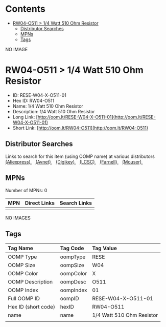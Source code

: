 



Contents
========

* [RW04-O511 > 1/4 Watt 510 Ohm Resistor](#rw04-o511--14-watt-510-ohm-resistor)
	* [Distributor Searches](#distributor-searches)
	* [MPNs](#mpns)
	* [Tags](#tags)
  
NO IMAGE  
# RW04-O511 > 1/4 Watt 510 Ohm Resistor

- ID: RESE-W04-X-O511-01
- Hex ID: RW04-O511
- Name: 1/4 Watt 510 Ohm Resistor
- Description: 1/4 Watt 510 Ohm Resistor
- Long Link: [http://oom.lt/RESE-W04-X-O511-01](http://oom.lt/RESE-W04-X-O511-01)
- Short Link: [http://oom.lt/RW04-O511](http://oom.lt/RW04-O511)

## Distributor Searches
  
Links to search for this item (using OOMP name) at various distributors  
[(Aliexpress) ](https://www.aliexpress.com/wholesale?SearchText=11171/4+Watt+510+Ohm+Resistor)&nbsp;&nbsp;&nbsp;[(Avnet) ](https://www.avnet.com/shop/us/search/1/4+Watt+510+Ohm+Resistor)&nbsp;&nbsp;&nbsp;[(Digikey) ](https://www.digikey.co.uk/en/products/result?s=1/4+Watt+510+Ohm+Resistor)&nbsp;&nbsp;&nbsp;[(LCSC) ](https://www.lcsc.com/search?q=1/4+Watt+510+Ohm+Resistor)&nbsp;&nbsp;&nbsp;[(Farnell) ](https://uk.farnell.com/search?st=1/4+Watt+510+Ohm+Resistor)&nbsp;&nbsp;&nbsp;[(Mouser) ](https://www.mouser.com/c/?q=1/4+Watt+510+Ohm+Resistor)&nbsp;&nbsp;&nbsp;
## MPNs
  
Number of MPNs: 0  

|MPN|Direct Links|Search Links|
| :--- | :--- | :--- |
||||
  
NO IMAGES  
## Tags
  

|Tag Name|Tag Code|Tag Value|
| :--- | :--- | :--- |
|OOMP Type|oompType|RESE|
|OOMP Size|oompSize|W04|
|OOMP Color|oompColor|X|
|OOMP Description|oompDesc|O511|
|OOMP Index|oompIndex|01|
|Full OOMP ID|oompID|RESE-W04-X-O511-01|
|Hex ID (short code)|hexID|RW04-O511|
|name|name|1/4 Watt 510 Ohm Resistor|
||||

